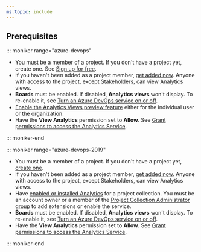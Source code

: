 ```yaml
---
ms.topic: include
---
```


<a id="prerequisites">  </a>
## Prerequisites  


::: moniker range="azure-devops"

- You must be a member of a project. If you don't have a project yet, create one. See [Sign up for free](/azure/devops/user-guide/sign-up-invite-teammates). 
- If you haven't been added as a project member, [get added now](/azure/devops/organizations/accounts/add-organization-users). Anyone with access to the project, except Stakeholders, can view Analytics views.
- **Boards** must be enabled. If disabled, **Analytics views** won't display. To re-enable it, see [Turn an Azure DevOps service on or off](/azure/devops/organizations/settings/set-services).
- [Enable the Analytics Views preview feature](/azure/devops/project/navigation/preview-features) either for the individual user or the organization. 
- Have the **View Analytics** permission set to **Allow**. See [Grant permissions  to access the Analytics Service](/azure/devops/report/powerbi/analytics-security).


::: moniker-end


::: moniker range="azure-devops-2019"

- You must be a member of a project. If you don't have a project yet, [create one](/azure/devops/organizations/projects/create-project). 
- If you haven't been added as a project member, [get added now](/azure/devops/organizations/security/add-users-team-project). Anyone with access to the project, except Stakeholders, can view Analytics views.
- Have [enabled or installed Analytics](/azure/devops/report/dashboards/analytics-extension) for a project collection. You must be an account owner or a member of the [Project Collection Administrator group](/azure/devops/organizations/security/set-project-collection-level-permissions) to add extensions or enable the service.
- **Boards** must be enabled. If disabled, **Analytics views** won't display. To re-enable it, see [Turn an Azure DevOps service on or off](/azure/devops/organizations/settings/set-services).
- Have the **View Analytics** permission set to **Allow**. See [Grant permissions  to access the Analytics Service](/azure/devops/report/powerbi/analytics-security).

::: moniker-end

